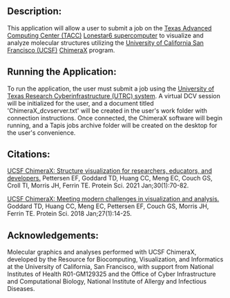 Description:
-----------------------

This application will allow a user to submit a job on the [Texas Advanced Computing Center (TACC)](https://www.tacc.utexas.edu/) [Lonestar6 supercomputer](https://www.tacc.utexas.edu/systems/lonestar6) to visualize and analyze molecular structures utilizing the [University of California San Francisco (UCSF)](https://www.ucsf.edu/) [ChimeraX](https://www.cgl.ucsf.edu/chimerax/) program.

Running the Application:
-----------------------
To run the application, the user must submit a job using the [University of Texas Research Cyberinfrastructure (UTRC) system](https://utrc.tacc.utexas.edu/). A virtual DCV session will be initialized for the user, and a document titled 'ChimeraX_dcvserver.txt' will be created in the user's work folder with connection instructions. Once connected, the ChimeraX software will begin running, and a Tapis jobs archive folder will be created on the desktop for the user's convenience.

 Citations:
---------------------

[UCSF ChimeraX: Structure visualization for researchers, educators, and developers.](https://pubmed.ncbi.nlm.nih.gov/32881101/) Pettersen EF, Goddard TD, Huang CC, Meng EC, Couch GS, Croll TI, Morris JH, Ferrin TE. Protein Sci. 2021 Jan;30(1):70-82.

[UCSF ChimeraX: Meeting modern challenges in visualization and analysis.](https://pubmed.ncbi.nlm.nih.gov/28710774/) Goddard TD, Huang CC, Meng EC, Pettersen EF, Couch GS, Morris JH, Ferrin TE. Protein Sci. 2018 Jan;27(1):14-25.


 Acknowledgements:
---------------------

Molecular graphics and analyses performed with UCSF ChimeraX, developed by the Resource for Biocomputing, Visualization, and Informatics at the University of California, San Francisco, with support from National Institutes of Health R01-GM129325 and the Office of Cyber Infrastructure and Computational Biology, National Institute of Allergy and Infectious Diseases.